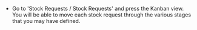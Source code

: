 - Go to 'Stock Requests / Stock Requests' and press the Kanban view. You
  will be able to move each stock request through the various stages
  that you may have defined.
